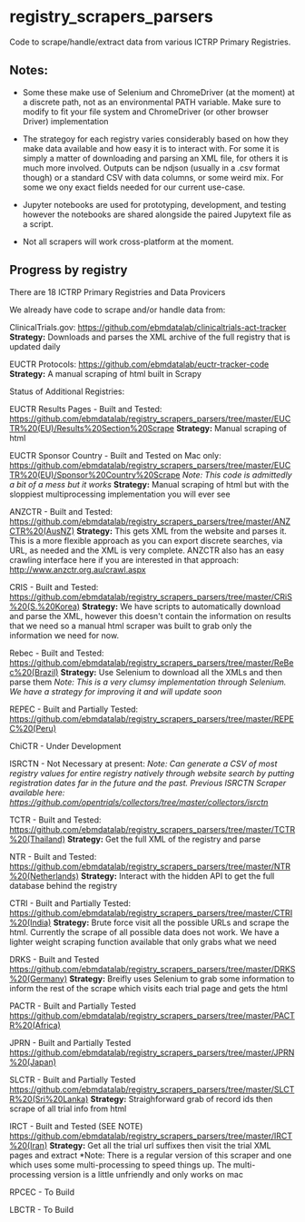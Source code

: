 # registry_scrapers_parsers
Code to scrape/handle/extract data from various ICTRP Primary Registries.

## Notes:

* Some these make use of Selenium and ChromeDriver (at the moment) at a discrete path, not as an environmental PATH variable. Make sure to modify to fit your file system and ChromeDriver (or other browser Driver) implementation

* The strategoy for each registry varies considerably based on how they make data available and how easy it is to interact with. For some it is simply a matter of downloading and parsing an XML file, for others it is much more involved. Outputs can be ndjson (usually in a .csv format though) or a standard CSV with data columns, or some weird mix. For some we ony exact fields needed for our current use-case.

* Jupyter notebooks are used for prototyping, development, and testing however the notebooks are shared alongside the paired Jupytext file as a script.

* Not all scrapers will work cross-platform at the moment. 

## Progress by registry

There are 18 ICTRP Primary Registries and Data Provicers

We already have code to scrape and/or handle data from:

ClinicalTrials.gov:
https://github.com/ebmdatalab/clinicaltrials-act-tracker
**Strategy:** Downloads and parses the XML archive of the full registry that is updated daily

EUCTR Protocols:
https://github.com/ebmdatalab/euctr-tracker-code
**Strategy:** A manual scraping of html built in Scrapy

Status of Additional Registries:

EUCTR Results Pages - Built and Tested:
https://github.com/ebmdatalab/registry_scrapers_parsers/tree/master/EUCTR%20(EU)/Results%20Section%20Scrape
**Strategy:** Manual scraping of html

EUCTR Sponsor Country - Built and Tested on Mac only: 
https://github.com/ebmdatalab/registry_scrapers_parsers/tree/master/EUCTR%20(EU)/Sponsor%20Country%20Scrape
*Note: This code is admittedly a bit of a mess but it works*
**Strategy:** Manual scraping of html but with the sloppiest multiprocessing implementation you will ever see

ANZCTR - Built and Tested:
https://github.com/ebmdatalab/registry_scrapers_parsers/tree/master/ANZCTR%20(AusNZ)
**Strategy:** This gets XML from the website and parses it. This is a more flexible approach as you can export discrete searches, via URL, as needed and the XML is very complete. ANZCTR also has an easy crawling interface here if you are interested in that approach: http://www.anzctr.org.au/crawl.aspx

CRIS - Built and Tested:
https://github.com/ebmdatalab/registry_scrapers_parsers/tree/master/CRiS%20(S.%20Korea)
**Strategy:** We have scripts to automatically download and parse the XML, however this doesn't contain the information on results that we need so a manual html scraper was built to grab only the information we need for now.

Rebec - Built and Tested:
https://github.com/ebmdatalab/registry_scrapers_parsers/tree/master/ReBec%20(Brazil)
**Strategy:** Use Selenium to download all the XMLs and then parse them
*Note: This is a very clumsy implementation through Selenium. We have a strategy for improving it and will update soon*

REPEC - Built and Partially Tested:
https://github.com/ebmdatalab/registry_scrapers_parsers/tree/master/REPEC%20(Peru)

ChiCTR - Under Development

ISRCTN - Not Necessary at present:
*Note: Can generate a CSV of most registry values for entire registry natively through website search by putting registration dates far in the future and the past. Previous ISRCTN Scraper available here: https://github.com/opentrials/collectors/tree/master/collectors/isrctn*

TCTR - Built and Tested:
https://github.com/ebmdatalab/registry_scrapers_parsers/tree/master/TCTR%20(Thailand)
**Strategy:** Get the full XML of the registry and parse

NTR - Built and Tested:
https://github.com/ebmdatalab/registry_scrapers_parsers/tree/master/NTR%20(Netherlands)
**Strategy:** Interact with the hidden API to get the full database behind the registry

CTRI - Built and Partially Tested:
https://github.com/ebmdatalab/registry_scrapers_parsers/tree/master/CTRI%20(India)
**Strategy:** Brute force visit all the possible URLs and scrape the html. Currently the scrape of all possible data does not work. We have a lighter weight scraping function available that only grabs what we need

DRKS - Built and Tested
https://github.com/ebmdatalab/registry_scrapers_parsers/tree/master/DRKS%20(Germany)
**Strategy:** Breifly uses Selenium to grab some information to inform the rest of the scrape which visits each trial page and gets the html

PACTR - Built and Partially Tested
https://github.com/ebmdatalab/registry_scrapers_parsers/tree/master/PACTR%20(Africa)

JPRN - Built and Partially Tested
https://github.com/ebmdatalab/registry_scrapers_parsers/tree/master/JPRN%20(Japan)

SLCTR - Built and Partially Tested
https://github.com/ebmdatalab/registry_scrapers_parsers/tree/master/SLCTR%20(Sri%20Lanka)
**Strategy:** Straighforward grab of record ids then scrape of all trial info from html

IRCT - Built and Tested (SEE NOTE)
https://github.com/ebmdatalab/registry_scrapers_parsers/tree/master/IRCT%20(Iran)
**Strategy:** Get all the trial url suffixes then visit the trial XML pages and extract
*Note: There is a regular version of this scraper and one which uses some multi-processing to speed things up. The multi-processing version is a little unfriendly and only works on mac

RPCEC - To Build

LBCTR - To Build




